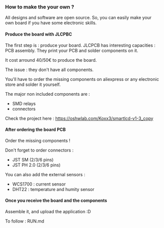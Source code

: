 ### How to make the your own ?

All designs and software are open source. So, you can easily make your own board if you have some electronic skills.

#### Produce the board with JLCPBC

The first step is : produce your board.
JLCPCB has interesting capacities : PCB assembly.
They print your PCB and solder components on it.

It cost arround 40/50€ to produce the board.

The issue : they don't have all components.

You'll have to order the missing components on aliexpress or any electronic store and solder it yourself.

The major non included components are :
- SMD relays
- connectors

Check the project here : https://oshwlab.com/Koxx3/smartlcd-v1-3_copy

#### After ordering the board PCB

Order the missing components !

Don't forget to order connectors :
- JST SM (2/3/6 pins)
- JST PH 2.0 (2/3/6 pins)

You can also add the external sensors :
- WCS1700 : current sensor
- DHT22 : temperature and humity sensor

#### Once you receive the board and the components 

Assemble it, and upload the application :D

To follow : RUN.md

